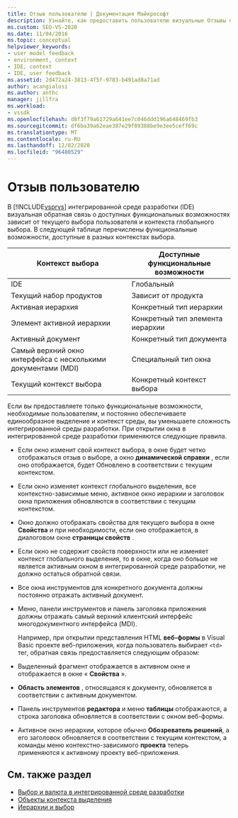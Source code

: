 ```yaml
---
title: Отзыв пользователю | Документация Майкрософт
description: Узнайте, как предоставить пользователю визуальные Отзывы о доступных функциях в интегрированной среде разработки (IDE) Visual Studio.
ms.custom: SEO-VS-2020
ms.date: 11/04/2016
ms.topic: conceptual
helpviewer_keywords:
- user model feedback
- environment, context
- IDE, context
- IDE, user feedback
ms.assetid: 2d472a24-3813-4f5f-9783-b491ad8a71ad
author: acangialosi
ms.author: anthc
manager: jillfra
ms.workload:
- vssdk
ms.openlocfilehash: d8f3f79a61729a641ee7c046ddd196a648469fb3
ms.sourcegitcommit: df6ba39a62eae387e29f89388be9e3ee5ceff69c
ms.translationtype: MT
ms.contentlocale: ru-RU
ms.lasthandoff: 12/02/2020
ms.locfileid: "96480529"
---
```

# <a name="feedback-to-the-user"></a>Отзыв пользователю
В [!INCLUDE[vsprvs](../../code-quality/includes/vsprvs_md.md)] интегрированной среде разработки (IDE) визуальная обратная связь о доступных функциональных возможностях зависит от текущего выбора пользователя и контекста глобального выбора. В следующей таблице перечислены функциональные возможности, доступные в разных контекстах выбора.

|Контекст выбора|Доступные функциональные возможности|
|-----------------------|-----------------------------|
|IDE|Глобальный|
|Текущий набор продуктов|Зависит от продукта|
|Активная иерархия|Конкретный тип иерархии|
|Элемент активной иерархии|Конкретный тип элемента иерархии|
|Активный документ|Конкретный тип документа|
|Самый верхний окно интерфейса с несколькими документами (MDI)|Специальный тип окна|
|Текущий контекст выбора|Конкретный контекст выбора|

 Если вы предоставляете только функциональные возможности, необходимые пользователям, и постоянно обеспечиваете единообразное выделение и контекст среды, вы уменьшаете сложность интегрированной среды разработки. При открытии окна в интегрированной среде разработки применяются следующие правила.

- Если окно изменит свой контекст выбора, в окне будет четко отображаться отзыв о выборе, а окно **динамической справки** , если оно отображается, будет Обновлено в соответствии с текущим контекстом.

- Если окно изменяет контекст глобального выделения, все контекстно-зависимые меню, активное окно иерархии и заголовок окна приложения обновляются в соответствии с текущим контекстом.

- Окно должно отображать свойства для текущего выбора в окне **Свойства** и при необходимости, если оно отображается, в диалоговом окне **страницы свойств** .

- Если окно не содержит свойств поверхности или не изменяет контекст глобального выделения, то в окне, когда оно больше не является активным окном в интегрированной среде разработки, не должно остаться обратной связи.

- Все окна инструментов для конкретного документа должны постоянно отражать активный документ.

- Меню, панели инструментов и панель заголовка приложения должны отражать самый верхний клиентский интерфейс многодокументного интерфейса (MDI).

  Например, при открытии представления HTML **веб-формы** в Visual Basic проекте веб-приложения, когда пользователь выбирает `<td>` тег, обратная связь предоставляется следующим образом:

- Выделенный фрагмент отображается в активном окне и отображается в окне « **Свойства** ».

- **Область элементов** , относящаяся к документу, обновляется в соответствии с активным документом.

- Панель инструментов **редактора** и меню **таблицы** отображаются, а строка заголовка обновляется в соответствии с окном веб-формы.

- Активное окно иерархии, которое обычно **Обозреватель решений**, а его заголовок обновляется в соответствии с текущим контекстом, а команды меню контекстно-зависимого **проекта** теперь применяются к активному проекту веб-приложения.

## <a name="see-also"></a>См. также раздел
- [Выбор и валюта в интегрированной среде разработки](../../extensibility/internals/selection-and-currency-in-the-ide.md)
- [Объекты контекста выделения](../../extensibility/internals/selection-context-objects.md)
- [Иерархии и выбор](../../extensibility/internals/hierarchies-and-selection.md)
